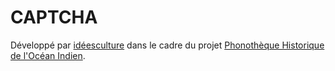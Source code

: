 # CAPTCHA

Développé par [idéesculture](https://www.ideesculture.com) dans le cadre du projet [Phonothèque Historique de l'Océan Indien](http://www.prma-reunion.fr/index.php/phoi/).

